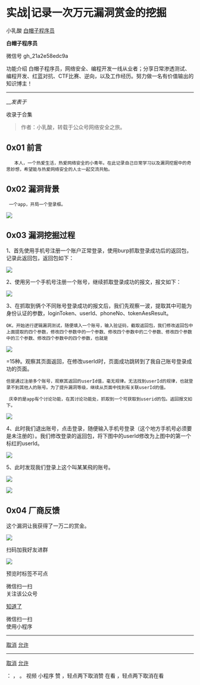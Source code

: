 #  实战|记录一次万元漏洞赏金的挖掘

小乳酸  [ 白帽子程序员 ](javascript:void\(0\);)

**白帽子程序员** ![]()

微信号 gh_21a2e58edc9a

功能介绍 白帽子程序员，网络安全、编程开发一线从业者；分享日常渗透测试、编程开发、红蓝对抗、CTF比赛、逆向，以及工作经历。努力做一名有价值输出的知识博主！

____

___发表于_

收录于合集

> 作者：小乳酸，转载于公众号网络安全之旅。

## 0x01 前言

       本人，一个热爱生活，热爱网络安全的小青年。在此记录自己日常学习以及漏洞挖掘中的奇思妙想，希望能与热爱网络安全的人士一起交流共勉。

## 0x02 漏洞背景

     一个app，开局一个登录框。  

 ![](https://gitee.com/fuli009/images/raw/master/public/20230309170903.png)

## 0x03 漏洞挖掘过程

1、首先使用手机号注册一个账户正常登录，使用burp抓取登录成功后的返回包，记录此返回包，返回包如下：

![](https://gitee.com/fuli009/images/raw/master/public/20230309170904.png)

  

2、使用另一个手机号注册一个账号，继续抓取登录成功的报文，报文如下：

![](https://gitee.com/fuli009/images/raw/master/public/20230309170905.png)

  

3、在抓取到俩个不同账号登录成功的报文后，我们先观察一波，提取其中可能为身份认证的参数，loginToken、userId、phoneNo、tokenAesResult。

    OK，开始进行逻辑漏洞测试，随便填入一个账号，输入验证码，截取返回包，我们修改返回包中上面提取的四个参数，修改四个参数中的一个参数、修改四个参数中的二个参数、修改四个参数中的三个参数、修改四个参数中的四个参数，也就是

![](https://gitee.com/fuli009/images/raw/master/public/20230309170906.png)

=15种。观察其页面返回，在修改userId时，页面成功跳转到了我自己账号登录成功的页面。

    但是通过注册多个账号，观察其返回的userId值，毫无规律。无法找到userId的规律，也就登录不到其他人的账号。为了提升漏洞等级，继续从页面中找到有关联userId的值。

     庆幸的是app有个讨论功能，在其讨论功能处，抓取到一个可获取到userid的包。返回报文如下。

![](https://gitee.com/fuli009/images/raw/master/public/20230309170908.png)

  

4、此时我们退出账号，点击登录，随便输入手机号登录（这个地方手机号必须要是未注册的）。我们修改登录的返回包，将下图中的userId修改为上图中的第一个标红的userId。

![](https://gitee.com/fuli009/images/raw/master/public/20230309170910.png)

  

5、此时发现我们登录上这个叫某某飛的账号。

![](https://gitee.com/fuli009/images/raw/master/public/20230309170911.png)

![](https://gitee.com/fuli009/images/raw/master/public/20230309170912.png)

  

## 0x04 厂商反馈

  这个漏洞让我获得了一万二的赏金。

![](https://gitee.com/fuli009/images/raw/master/public/20230309170913.png)

扫码加我好友进群  

![](https://gitee.com/fuli009/images/raw/master/public/20230309170914.png)

  

预览时标签不可点

微信扫一扫  
关注该公众号

[知道了](javascript:;)

微信扫一扫  
使用小程序

****

[取消](javascript:void\(0\);) [允许](javascript:void\(0\);)

****

[取消](javascript:void\(0\);) [允许](javascript:void\(0\);)

： ， 。   视频 小程序 赞 ，轻点两下取消赞 在看 ，轻点两下取消在看


